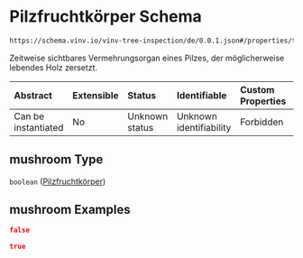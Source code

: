 # Pilzfruchtkörper Schema

```txt
https://schema.vinv.io/vinv-tree-inspection/de/0.0.1.json#/properties/trunk/properties/mushroom
```

Zeitweise sichtbares Vermehrungsorgan eines Pilzes, der möglicherweise lebendes Holz zersetzt.

| Abstract            | Extensible | Status         | Identifiable            | Custom Properties | Additional Properties | Access Restrictions | Defined In                                                                                                                 |
| :------------------ | :--------- | :------------- | :---------------------- | :---------------- | :-------------------- | :------------------ | :------------------------------------------------------------------------------------------------------------------------- |
| Can be instantiated | No         | Unknown status | Unknown identifiability | Forbidden         | Allowed               | none                | [dereferenced.doc.json\*](../../../../../../vinv-schemas/vinv-tree/out/0.0.1/dereferenced.doc.json "open original schema") |

## mushroom Type

`boolean` ([Pilzfruchtkörper](dereferenced-properties-stammfuß-und-stamm--properties-pilzfruchtkörper.md))

## mushroom Examples

```json
false
```

```json
true
```
